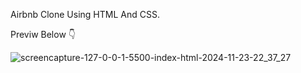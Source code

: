 Airbnb Clone Using HTML And CSS.

Previw Below 👇

![screencapture-127-0-0-1-5500-index-html-2024-11-23-22_37_27](https://github.com/user-attachments/assets/b5be32c6-6f23-4711-8643-aadcc8ca745c)
